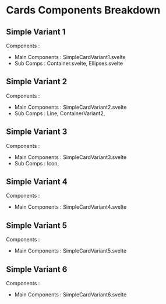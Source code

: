 # Cards Components Breakdown

## Simple Variant 1
Components : 
- Main Components : SimpleCardVariant1.svelte
- Sub Comps : Container.svelte, Ellipses.svelte 

## Simple Variant 2
Components :
- Main Components : SimpleCardVariant2.svelte
- Sub Comps : Line, ContainerVariant2, 


## Simple Variant 3
Components :
- Main Components : SimpleCardVariant3.svelte
- Sub Comps : Icon, 

## Simple Variant 4
Components :
- Main Components : SimpleCardVariant4.svelte


## Simple Variant 5
Components :
- Main Components : SimpleCardVariant5.svelte

## Simple Variant 6
Components :
- Main Components : SimpleCardVariant6.svelte
